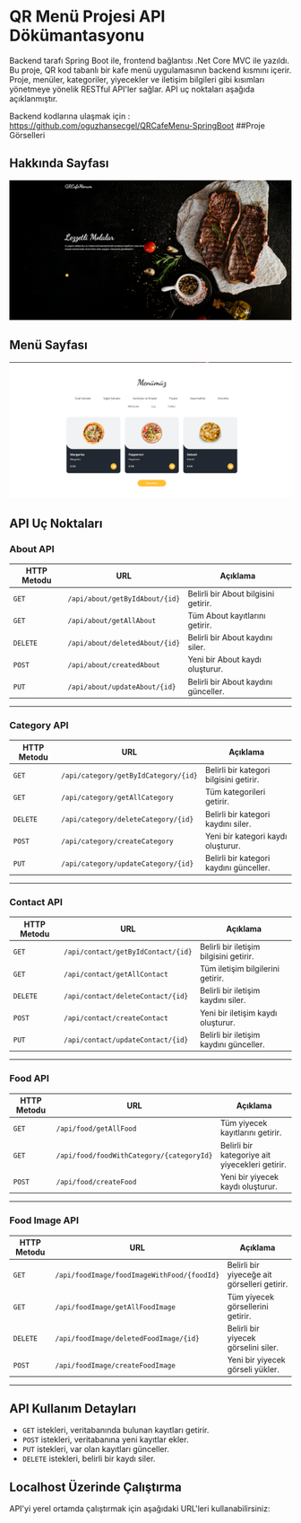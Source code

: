 # QR Menü Projesi API Dökümantasyonu

Backend tarafı Spring Boot ile, frontend bağlantısı .Net Core MVC ile yazıldı. Bu proje, QR kod tabanlı bir kafe menü uygulamasının backend kısmını içerir. Proje, menüler, kategoriler, yiyecekler ve iletişim bilgileri gibi kısımları yönetmeye yönelik RESTful API'ler sağlar. API uç noktaları aşağıda açıklanmıştır.

Backend kodlarına ulaşmak için : https://github.com/oguzhansecgel/QRCafeMenu-SpringBoot
##Proje Görselleri

## Hakkında Sayfası
![About Sayfası](https://raw.githubusercontent.com/oguzhansecgel/QRCafeMenu-DotNetMVC/master/Recipe.UI/wwwroot/about.png)

## Menü Sayfası
![Menü Sayfası](https://raw.githubusercontent.com/oguzhansecgel/QRCafeMenu-DotNetMVC/master/Recipe.UI/wwwroot/menu.png)

## API Uç Noktaları

### About API

| HTTP Metodu | URL                           | Açıklama                             |
|-------------|-------------------------------|--------------------------------------|
| `GET`       | `/api/about/getByIdAbout/{id}` | Belirli bir About bilgisini getirir. |
| `GET`       | `/api/about/getAllAbout`       | Tüm About kayıtlarını getirir.       |
| `DELETE`    | `/api/about/deletedAbout/{id}` | Belirli bir About kaydını siler.     |
| `POST`      | `/api/about/createdAbout`      | Yeni bir About kaydı oluşturur.      |
| `PUT`       | `/api/about/updateAbout/{id}`  | Belirli bir About kaydını günceller. |

---

### Category API

| HTTP Metodu | URL                                 | Açıklama                                 |
|-------------|-------------------------------------|------------------------------------------|
| `GET`       | `/api/category/getByIdCategory/{id}`| Belirli bir kategori bilgisini getirir.  |
| `GET`       | `/api/category/getAllCategory`      | Tüm kategorileri getirir.                |
| `DELETE`    | `/api/category/deleteCategory/{id}` | Belirli bir kategori kaydını siler.      |
| `POST`      | `/api/category/createCategory`      | Yeni bir kategori kaydı oluşturur.       |
| `PUT`       | `/api/category/updateCategory/{id}` | Belirli bir kategori kaydını günceller.  |

---

### Contact API

| HTTP Metodu | URL                               | Açıklama                                 |
|-------------|-----------------------------------|------------------------------------------|
| `GET`       | `/api/contact/getByIdContact/{id}`| Belirli bir iletişim bilgisini getirir.  |
| `GET`       | `/api/contact/getAllContact`      | Tüm iletişim bilgilerini getirir.        |
| `DELETE`    | `/api/contact/deleteContact/{id}` | Belirli bir iletişim kaydını siler.      |
| `POST`      | `/api/contact/createContact`      | Yeni bir iletişim kaydı oluşturur.       |
| `PUT`       | `/api/contact/updateContact/{id}` | Belirli bir iletişim kaydını günceller.  |

---

### Food API

| HTTP Metodu | URL                                       | Açıklama                                 |
|-------------|-------------------------------------------|------------------------------------------|
| `GET`       | `/api/food/getAllFood`                    | Tüm yiyecek kayıtlarını getirir.         |
| `GET`       | `/api/food/foodWithCategory/{categoryId}` | Belirli bir kategoriye ait yiyecekleri getirir. |
| `POST`      | `/api/food/createFood`                    | Yeni bir yiyecek kaydı oluşturur.        |

---

### Food Image API

| HTTP Metodu | URL                                         | Açıklama                                 |
|-------------|---------------------------------------------|------------------------------------------|
| `GET`       | `/api/foodImage/foodImageWithFood/{foodId}` | Belirli bir yiyeceğe ait görselleri getirir. |
| `GET`       | `/api/foodImage/getAllFoodImage`            | Tüm yiyecek görsellerini getirir.        |
| `DELETE`    | `/api/foodImage/deletedFoodImage/{id}`      | Belirli bir yiyecek görselini siler.     |
| `POST`      | `/api/foodImage/createFoodImage`            | Yeni bir yiyecek görseli yükler.         |

---

## API Kullanım Detayları

- `GET` istekleri, veritabanında bulunan kayıtları getirir.
- `POST` istekleri, veritabanına yeni kayıtlar ekler.
- `PUT` istekleri, var olan kayıtları günceller.
- `DELETE` istekleri, belirli bir kaydı siler.

## Localhost Üzerinde Çalıştırma

API'yi yerel ortamda çalıştırmak için aşağıdaki URL'leri kullanabilirsiniz:
